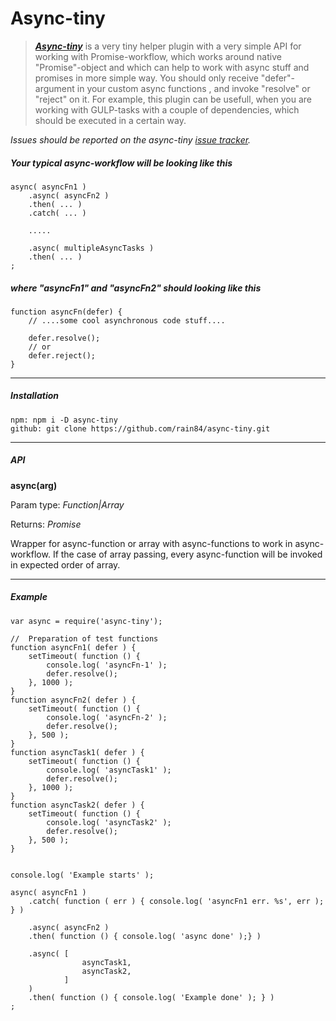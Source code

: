 # Async-tiny

>  **_[Async-tiny](https://github.com/rain84/async-tiny)_** is a very tiny helper plugin with a very simple API for working with Promise-workflow, which works around native "Promise"-object and which can help to work with async stuff and promises in more simple way. You should only receive "defer"-argument in your custom async functions , and invoke "resolve" or "reject" on it. For example, this plugin can be usefull, when you are working with GULP-tasks with a couple of dependencies, which should be executed in a certain way.


*Issues should be reported on the async-tiny [issue tracker](https://github.com/rain84/async-tiny/issues).*

##### Your typical async-workflow will be looking like this

    async( asyncFn1 )
        .async( asyncFn2 )
        .then( ... )
        .catch( ... )
        
        .....
        
        .async( multipleAsyncTasks )
        .then( ... )
    ;

##### where "asyncFn1" and "asyncFn2" should looking like this

    function asyncFn(defer) {
        // ....some cool asynchronous code stuff....
        
        defer.resolve();
        // or   
        defer.reject();
    }

---------------------------------------------

##### Installation
    npm: npm i -D async-tiny
    github: git clone https://github.com/rain84/async-tiny.git


---------------------------------------------

##### **API**
**async(arg)**

   Param type: *Function|Array*
   
   Returns: *Promise*
   
   Wrapper for async-function or array with async-functions to work in async-workflow. If the case of array passing,  every async-function will be invoked in expected order of array.

---------------------------------------------

##### **Example**
    var async = require('async-tiny');
    
    //  Preparation of test functions
    function asyncFn1( defer ) {
    	setTimeout( function () {
    		console.log( 'asyncFn-1' );
    		defer.resolve();
    	}, 1000 );
    }
    function asyncFn2( defer ) {
    	setTimeout( function () {
    		console.log( 'asyncFn-2' );
    		defer.resolve();
    	}, 500 );
    }
    function asyncTask1( defer ) {
    	setTimeout( function () {
    		console.log( 'asyncTask1' );
    		defer.resolve();
    	}, 1000 );
    }
    function asyncTask2( defer ) {
    	setTimeout( function () {
    		console.log( 'asyncTask2' );
    		defer.resolve();
    	}, 500 );
    }
    
    
    console.log( 'Example starts' );
    
    async( asyncFn1 )
    	.catch( function ( err ) { console.log( 'asyncFn1 err. %s', err ); } )
    
    	.async( asyncFn2 )
    	.then( function () { console.log( 'async done' );} )
    
    	.async( [
    		        asyncTask1,
    		        asyncTask2,
    	        ]
    	)
    	.then( function () { console.log( 'Example done' ); } )
    ;
